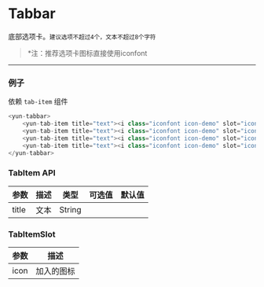 # Tabbar

底部选项卡。`建议选项不超过4个，文本不超过8个字符`

> *注：推荐选项卡图标直接使用iconfont

------

### 例子

依赖 `tab-item` 组件

``` javascript
<yun-tabbar>
    <yun-tab-item title="text"><i class="iconfont icon-demo" slot="icon"></i></yun-tab-item>
    <yun-tab-item title="text"><i class="iconfont icon-demo" slot="icon"></i></yun-tab-item>
    <yun-tab-item title="text"><i class="iconfont icon-demo" slot="icon"></i></yun-tab-item>
    <yun-tab-item title="text"><i class="iconfont icon-demo" slot="icon"></i></yun-tab-item>
</yun-tabbar>
```

### TabItem API

| 参数        | 描述        | 类型        | 可选值       | 默认值       |
| ----       | ----       | ----       | ----       | ----       |
| title |   文本  |   String  |       |       |

### TabItemSlot

| 参数        | 描述        |
| ----       | ----       |
| icon      | 加入的图标    |